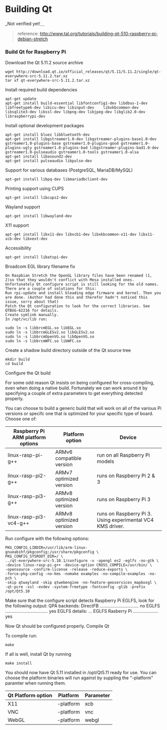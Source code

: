 # Building Qt   

_Not verified yet!＿

>reference: http://www.tal.org/tutorials/building-qt-510-raspberry-pi-debian-stretch
### Build Qt for Raspberry Pi
Download the Qt 5.11.2 source archive

    wget http://download.qt.io/official_releases/qt/5.11/5.11.2/single/qt-everywhere-src-5.11.2.tar.xz
    tar xf qt-everywhere-src-5.11.2.tar.xz

Install required build dependencies

    apt-get update
    apt-get install build-essential libfontconfig1-dev libdbus-1-dev libfreetype6-dev libicu-dev libinput-dev    libxkbcommon-dev libsqlite3-dev libssl-dev libpng-dev libjpeg-dev libglib2.0-dev libraspberrypi-dev
    
Install optional development packages

    apt-get install bluez libbluetooth-dev
    apt-get install libgstreamer1.0-dev libgstreamer-plugins-base1.0-dev gstreamer1.0-plugins-base gstreamer1.0-plugins-good gstreamer1.0-plugins-ugly gstreamer1.0-plugins-bad libgstreamer-plugins-bad1.0-dev gstreamer1.0-pulseaudio gstreamer1.0-tools gstreamer1.0-alsa
    apt-get install libasound2-dev
    apt-get install pulseaudio libpulse-dev

Support for various databases (PostgreSQL, MariaDB/MySQL) 	

    apt-get install libpq-dev libmariadbclient-dev
    
Printing support using CUPS

    apt-get install libcups2-dev
    
Wayland support 	

    apt-get install libwayland-dev
    
X11 support 	

    apt-get install libx11-dev libxcb1-dev libxkbcommon-x11-dev libx11-xcb-dev libxext-dev
    
Accessibility 	

    apt-get install libatspi-dev

Broadcom EGL library filename fix

    On Raspbian Stretch the OpenGL library files have been renamed (1, 2)so that they wouldn't conflict with Mesa installed ones. Unfortunately Qt configure script is still looking for the old names. There are a couple of solutions for this:
    Run rpi-update and install bleading edge firmware and kernel. Then you are done. (Author had done this and therefor hadn't noticed this issue, sorry about that)
    Patch the Qt configuration to look for the correct libraries. See QTBUG-62216 for details.
    Create symlink manually.
    In /opt/vc/lib run:

    sudo ln -s libbrcmEGL.so libEGL.so
    sudo ln -s libbrcmGLESv2.so libGLESv2.so
    sudo ln -s libbrcmOpenVG.so libOpenVG.so
    sudo ln -s libbrcmWFC.so libWFC.so

Create a shadow build directory outside of the Qt source tree

    mkdir build
    cd build

Configure the Qt build

For some odd reason Qt insists on being configured for cross-compiling, even when doing a native build. Fortunately we can work around it by specifying a couple of extra parameters to get everything detected properly.

You can choose to build a generic build that will work on all of the various Pi versions or specifc one that is optimized for your specific type of board. Choose one of:

Raspberry Pi ARM platform options | Platform option 	| Device
--- | --- | ---  
linux-rasp-pi-g++ 	| ARMv6 compatible version| run on all Raspberry Pi models
linux-rasp-pi2-g++ 	| ARMv7 optimized version | runs on Raspberry Pi 2 & 3
linux-rasp-pi3-g++ 	| ARMv8 optimized version | runs on Raspberry Pi 3
linux-rasp-pi3-vc4-g++ 	| ARMv8 optimized version | runs on Raspberry Pi 3. Using experimental VC4 KMS driver.


Run configure with the following options:


    PKG_CONFIG_LIBDIR=/usr/lib/arm-linux-gnueabihf/pkgconfig:/usr/share/pkgconfig \
    PKG_CONFIG_SYSROOT_DIR=/ \
    ../qt-everywhere-src-5.10.1/configure -v -opengl es2 -eglfs -no-gtk \
    -device linux-rasp-pi-g++ -device-option CROSS_COMPILE=/usr/bin/ \
    -opensource -confirm-license -release -reduce-exports \
    -force-pkg-config -no-kms -nomake examples -no-compile-examples -no-pch \
    -skip qtwayland -skip qtwebengine -no-feature-geoservices_mapboxgl \
    -qt-pcre -ssl -evdev -system-freetype -fontconfig -glib -prefix /opt/Qt5.10
    

Make sure that the configure script detects Raspberry Pi EGLFS, look for the following output:
QPA backends:
  DirectFB ............................... no
  EGLFS .................................. yes
  EGLFS details:
...
    EGLFS Rasberry Pi .................... yes

Now Qt should be configured properly.
Compile Qt

To compile run:

    make


If all is well, install Qt by running

    make install

You should now have Qt 5.11 installed in /opt/Qt5.11 ready for use.  You can choose the platform binaries will run against by suppling the "-platform" paramter when running them.

Qt Platform option | Platform 	| Parameter
--- | --- | ---  
X11 	| -platform | xcb
VNC 	| -platform | vnc
WebGL 	| -platform | webgl


